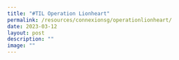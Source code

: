 ```yaml
---
title: "#TIL Operation Lionheart"
permalink: /resources/connexionsg/operationlionheart/
date: 2023-03-12
layout: post
description: ""
image: ""
---
```

